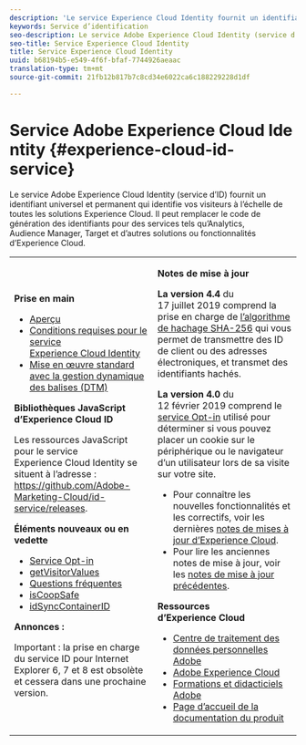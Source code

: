 ```yaml
---
description: 'Le service Experience Cloud Identity fournit un identifiant universel et permanent qui identifie vos visiteurs à l’échelle de toutes les solutions Experience Cloud. '
keywords: Service d’identification
seo-description: Le service Adobe Experience Cloud Identity (service d’ID) fournit un identifiant universel et permanent qui identifie vos visiteurs à l’échelle de toutes les solutions Experience Cloud. Il peut remplacer le code de génération des identifiants pour des services tels qu’Analytics, Audience Manager, Target et d’autres solutions ou fonctionnalités d’Experience Cloud.
seo-title: Service Experience Cloud Identity
title: Service Experience Cloud Identity
uuid: b68194b5-e549-4f6f-bfaf-7744926aeaac
translation-type: tm+mt
source-git-commit: 21fb12b817b7c8cd34e6022ca6c188229228d1df

---
```



# Service Adobe Experience Cloud Identity {#experience-cloud-id-service}

Le service Adobe Experience Cloud Identity (service d’ID) fournit un identifiant universel et permanent qui identifie vos visiteurs à l’échelle de toutes les solutions Experience Cloud. Il peut remplacer le code de génération des identifiants pour des services tels qu’Analytics, Audience Manager, Target et d’autres solutions ou fonctionnalités d’Experience Cloud.

<table id="table_5E612F746A704FE095B809A013EE977F" class="simpletable"> 
 <tbody> 
  <tr> 
   <td colname="col1"> <p> <b>Prise en main</b> </p> <p> 
     <ul id="ul_D5EC6A54A03F4AB595B588116A7C1296"> 
      <li id="li_845F6DE25A1241439BCDCBC00459D7EB"> <a href="introduction/overview.md" format="dita" scope="local"> Aperçu </a> </li> 
      <li id="li_47F399E1D4AF4F08BD647DF01A423BA7"> <a href="reference/requirements.md" format="dita" scope="local">Conditions requises pour le service Experience Cloud Identity</a> </li> 
      <li id="li_CBEEE79B45644F28A52B58DDF23DAD4F"> <a href="implementation-guides/standard.md#concept-89cd0199a9634fc48644f2d61e3d2445" format="dita" scope="local">Mise en œuvre standard avec la gestion dynamique des balises (DTM)</a> </li> 
     </ul> </p> <p><b>Bibliothèques JavaScript d’Experience Cloud ID</b> </p> <p>Les ressources JavaScript pour le service Experience Cloud Identity se situent à l’adresse : <a href="https://github.com/Adobe-Marketing-Cloud/id-service/releases" format="https" scope="external">https://github.com/Adobe-Marketing-Cloud/id-service/releases</a>. </p> <p> <b>Éléments nouveaux ou en vedette</b> </p> <p> 
     <ul id="ul_B0A25B6827734D55BB1E20D12334AC21"> 
      <li id="li_A66924F4948F4A5ABA545A89A28A6F6A"><a href="implementation-guides/opt-in-service/optin-overview.md#concept-f9b5db0d27a245fbadd3e19162319360" format="dita" scope="local"> Service Opt-in</a> </li> 
      <li id="li_92D49CB788AD478EA74BCF5328CB9A14"> <a href="library/get-set/getvisitorvalues.md#reference-b8c9e17c170c4291829a792df46ce279" format="dita" scope="local"> getVisitorValues </a> </li> 
      <li id="li_9E512C6DD15C46C3ABD06ACD60D97E4A"> <a href="faq-intro/faq-intro.md" format="dita" scope="local"> Questions fréquentes </a> </li> 
      <li id="li_B28082F3D075413D89E5AFB718657E17"> <a href="library/function-vars/coopsafe.md#reference-7fbed36f38a048d1a5883c53d430ddf4" format="dita" scope="local"> isCoopSafe </a> </li> 
      <li id="li_7744A4898EA542B9BF009D2066810050"> <a href="library/function-vars/idsyncontainerid.md#reference-5cfbed2240fa4def90f535f017a36015" format="dita" scope="local"> idSyncContainerID </a> </li> 
     </ul> </p> 
    <draft-comment> 
     <p> <b>Annonces :</b> </p> 
     <p> <p>Important : la prise en charge du service ID pour Internet Explorer 6, 7 et 8 est obsolète et cessera dans une prochaine version. </p> </p> 
    </draft-comment> </td> 
   <td colname="col2"> <p> <b>Notes de mise à jour</b> </p> <p><b>La version 4.4</b> du 17 juillet 2019 comprend la prise en charge de <a href="reference/hashing-support.md" format="dita" scope="local"> l’algorithme de hachage SHA-256</a> qui vous permet de transmettre des ID de client ou des adresses électroniques, et transmet des identifiants hachés.</p><p><b>La version 4.0</b> du 12 février 2019 comprend le <a href="implementation-guides/opt-in-service/optin-overview.md#concept-f9b5db0d27a245fbadd3e19162319360" format="dita" scope="local"> service Opt-in</a> utilisé pour déterminer si vous pouvez placer un cookie sur le périphérique ou le navigateur d’un utilisateur lors de sa visite sur votre site. </p> <p> 
     <ul id="ul_4F06F170F214492780C7D25A069F799F"> 
      <li id="li_45A7CD556FE44F4DAB035C736A058F36"> Pour connaître les nouvelles fonctionnalités et les correctifs, voir les dernières <a href="https://marketing.adobe.com/resources/help/en_US/whatsnew/" format="https" scope="external">notes de mises à jour d’Experience Cloud</a>. </li> 
      <li id="li_10CC4FBFEFC947CA9AD15F52D9715257">Pour lire les anciennes notes de mise à jour, voir les <a href="https://marketing-stage.adobe.com/resources/help/en_US/whatsnew/c_legacy_releases.html" format="html" scope="external">notes de mise à jour précédentes</a>. </li> 
     </ul> </p> <p> <b>Ressources d’Experience Cloud</b> </p> <p> 
     <ul id="ul_E30EC96BDC624B5591F0470D430B7F41"> 
      <li id="li_F3A5CCFAE0F247CEB41A03CA8E03106B"> <a href="http://www.adobe.com/privacy.html" format="http" scope="external"> Centre de traitement des données personnelles Adobe</a> </li> 
      <li id="li_A54C1EB170EA4B8FA6A81B90AB0C39DD"> <a href="http://www.adobe.com/marketing-cloud.html" scope="external" format="http"> Adobe Experience Cloud</a> </li> 
      <li id="li_1938F7044F544481A6CC0F45CC22B80A"> <a href="http://helpx.adobe.com/learning.html?promoid=KAUDK" scope="external" format="http"> Formations et didacticiels Adobe</a> </li> 
      <li id="li_C71459E0D1464C05B8B9387C43541F17"> <a href="https://marketing.adobe.com/resources/help/en_US/home/index.html" scope="external" format="https"> Page d’accueil de la documentation du produit</a> </li> 
     </ul> </p> </td> 
  </tr> 
 </tbody> 
</table>


